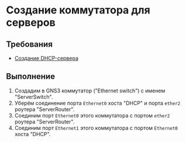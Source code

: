 # Создание коммутатора для серверов

## Требования
* [Создание DHCP-сервера](dhcp.md)

## Выполнение
1. Создадим в GNS3 коммутатор ("Ethernet switch") с именем "ServerSwitch".
2. Уберём соединение порта `Ethernet0` хоста "DHCP" и порта `ether2` роутера "ServerRouter".
3. Соединим порт `Ethernet0` этого коммутатора с портом `ether2` роутера "ServerRouter".
4. Соединим порт `Ethernet1` этого коммутатора с портом `Ethernet0` хоста "DHCP".

